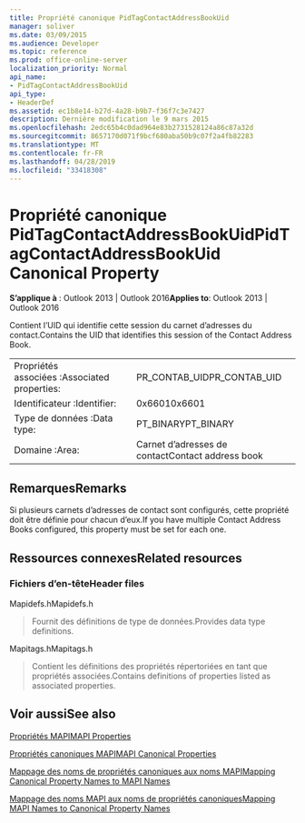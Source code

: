 ```yaml
---
title: Propriété canonique PidTagContactAddressBookUid
manager: soliver
ms.date: 03/09/2015
ms.audience: Developer
ms.topic: reference
ms.prod: office-online-server
localization_priority: Normal
api_name:
- PidTagContactAddressBookUid
api_type:
- HeaderDef
ms.assetid: ec1b8e14-b27d-4a28-b9b7-f36f7c3e7427
description: Dernière modification le 9 mars 2015
ms.openlocfilehash: 2edc65b4c0dad964e83b2731528124a86c87a32d
ms.sourcegitcommit: 8657170d071f9bcf680aba50b9c07f2a4fb82283
ms.translationtype: MT
ms.contentlocale: fr-FR
ms.lasthandoff: 04/28/2019
ms.locfileid: "33418308"
---
```

# <a name="pidtagcontactaddressbookuid-canonical-property"></a><span data-ttu-id="e4110-103">Propriété canonique PidTagContactAddressBookUid</span><span class="sxs-lookup"><span data-stu-id="e4110-103">PidTagContactAddressBookUid Canonical Property</span></span>

  
  
<span data-ttu-id="e4110-104">**S’applique à** : Outlook 2013 | Outlook 2016</span><span class="sxs-lookup"><span data-stu-id="e4110-104">**Applies to**: Outlook 2013 | Outlook 2016</span></span> 
  
<span data-ttu-id="e4110-105">Contient l’UID qui identifie cette session du carnet d’adresses du contact.</span><span class="sxs-lookup"><span data-stu-id="e4110-105">Contains the UID that identifies this session of the Contact Address Book.</span></span>
  
|||
|:-----|:-----|
|<span data-ttu-id="e4110-106">Propriétés associées :</span><span class="sxs-lookup"><span data-stu-id="e4110-106">Associated properties:</span></span>  <br/> |<span data-ttu-id="e4110-107">PR_CONTAB_UID</span><span class="sxs-lookup"><span data-stu-id="e4110-107">PR_CONTAB_UID</span></span>  <br/> |
|<span data-ttu-id="e4110-108">Identificateur :</span><span class="sxs-lookup"><span data-stu-id="e4110-108">Identifier:</span></span>  <br/> |<span data-ttu-id="e4110-109">0x6601</span><span class="sxs-lookup"><span data-stu-id="e4110-109">0x6601</span></span>  <br/> |
|<span data-ttu-id="e4110-110">Type de données :</span><span class="sxs-lookup"><span data-stu-id="e4110-110">Data type:</span></span>  <br/> |<span data-ttu-id="e4110-111">PT_BINARY</span><span class="sxs-lookup"><span data-stu-id="e4110-111">PT_BINARY</span></span>  <br/> |
|<span data-ttu-id="e4110-112">Domaine :</span><span class="sxs-lookup"><span data-stu-id="e4110-112">Area:</span></span>  <br/> |<span data-ttu-id="e4110-113">Carnet d’adresses de contact</span><span class="sxs-lookup"><span data-stu-id="e4110-113">Contact address book</span></span>  <br/> |
   
## <a name="remarks"></a><span data-ttu-id="e4110-114">Remarques</span><span class="sxs-lookup"><span data-stu-id="e4110-114">Remarks</span></span>

<span data-ttu-id="e4110-115">Si plusieurs carnets d’adresses de contact sont configurés, cette propriété doit être définie pour chacun d’eux.</span><span class="sxs-lookup"><span data-stu-id="e4110-115">If you have multiple Contact Address Books configured, this property must be set for each one.</span></span> 
  
## <a name="related-resources"></a><span data-ttu-id="e4110-116">Ressources connexes</span><span class="sxs-lookup"><span data-stu-id="e4110-116">Related resources</span></span>

### <a name="header-files"></a><span data-ttu-id="e4110-117">Fichiers d’en-tête</span><span class="sxs-lookup"><span data-stu-id="e4110-117">Header files</span></span>

<span data-ttu-id="e4110-118">Mapidefs.h</span><span class="sxs-lookup"><span data-stu-id="e4110-118">Mapidefs.h</span></span>
  
> <span data-ttu-id="e4110-119">Fournit des définitions de type de données.</span><span class="sxs-lookup"><span data-stu-id="e4110-119">Provides data type definitions.</span></span>
    
<span data-ttu-id="e4110-120">Mapitags.h</span><span class="sxs-lookup"><span data-stu-id="e4110-120">Mapitags.h</span></span>
  
> <span data-ttu-id="e4110-121">Contient les définitions des propriétés répertoriées en tant que propriétés associées.</span><span class="sxs-lookup"><span data-stu-id="e4110-121">Contains definitions of properties listed as associated properties.</span></span>
    
## <a name="see-also"></a><span data-ttu-id="e4110-122">Voir aussi</span><span class="sxs-lookup"><span data-stu-id="e4110-122">See also</span></span>



[<span data-ttu-id="e4110-123">Propriétés MAPI</span><span class="sxs-lookup"><span data-stu-id="e4110-123">MAPI Properties</span></span>](mapi-properties.md)
  
[<span data-ttu-id="e4110-124">Propriétés canoniques MAPI</span><span class="sxs-lookup"><span data-stu-id="e4110-124">MAPI Canonical Properties</span></span>](mapi-canonical-properties.md)
  
[<span data-ttu-id="e4110-125">Mappage des noms de propriétés canoniques aux noms MAPI</span><span class="sxs-lookup"><span data-stu-id="e4110-125">Mapping Canonical Property Names to MAPI Names</span></span>](mapping-canonical-property-names-to-mapi-names.md)
  
[<span data-ttu-id="e4110-126">Mappage des noms MAPI aux noms de propriétés canoniques</span><span class="sxs-lookup"><span data-stu-id="e4110-126">Mapping MAPI Names to Canonical Property Names</span></span>](mapping-mapi-names-to-canonical-property-names.md)

